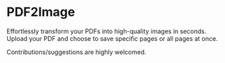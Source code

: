 # PDF2Image

Effortlessly transform your PDFs into high-quality images in seconds. Upload your PDF and choose to save specific pages or all pages at once.

Contributions/suggestions are highly welcomed.
